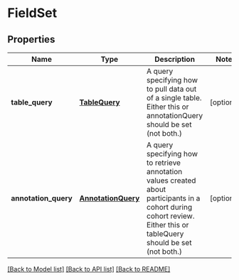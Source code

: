 # FieldSet

## Properties
Name | Type | Description | Notes
------------ | ------------- | ------------- | -------------
**table_query** | [**TableQuery**](TableQuery.md) | A query specifying how to pull data out of a single table. Either this or annotationQuery should be set (not both.)  | [optional] 
**annotation_query** | [**AnnotationQuery**](AnnotationQuery.md) | A query specifying how to retrieve annotation values created about participants in a cohort during cohort review. Either this or tableQuery should be set (not both.)  | [optional] 

[[Back to Model list]](../README.md#documentation-for-models) [[Back to API list]](../README.md#documentation-for-api-endpoints) [[Back to README]](../README.md)


